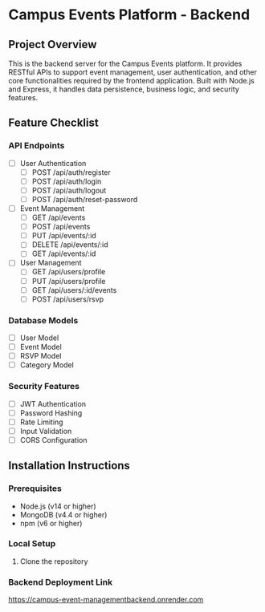 # Campus Events Platform - Backend

## Project Overview
This is the backend server for the Campus Events platform. It provides RESTful APIs to support event management, user authentication, and other core functionalities required by the frontend application. Built with Node.js and Express, it handles data persistence, business logic, and security features.

## Feature Checklist

### API Endpoints
- [ ] User Authentication
  - [ ] POST /api/auth/register
  - [ ] POST /api/auth/login
  - [ ] POST /api/auth/logout
  - [ ] POST /api/auth/reset-password

- [ ] Event Management
  - [ ] GET /api/events
  - [ ] POST /api/events
  - [ ] PUT /api/events/:id
  - [ ] DELETE /api/events/:id
  - [ ] GET /api/events/:id

- [ ] User Management
  - [ ] GET /api/users/profile
  - [ ] PUT /api/users/profile
  - [ ] GET /api/users/:id/events
  - [ ] POST /api/users/rsvp

### Database Models
- [ ] User Model
- [ ] Event Model
- [ ] RSVP Model
- [ ] Category Model

### Security Features
- [ ] JWT Authentication
- [ ] Password Hashing
- [ ] Rate Limiting
- [ ] Input Validation
- [ ] CORS Configuration

## Installation Instructions

### Prerequisites
- Node.js (v14 or higher)
- MongoDB (v4.4 or higher)
- npm (v6 or higher)

### Local Setup
1. Clone the repository

### Backend Deployment Link
https://campus-event-managementbackend.onrender.com